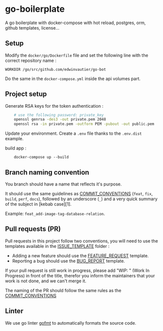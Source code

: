 # go-boilerplate

A go boilerplate with docker-compose with hot reload, postgres, orm, github templates, license...

## Setup

Modify the `docker/go/Dockerfile` file and set the following line with the correct repository name :

`WORKDIR /go/src/github.com/edwinvautier/go-bot`

Do the same in the `docker-compose.yml` inside the api volumes part.

## Project setup 

Generate RSA keys for the token authentication :

```sh
    # use the following password: private_key
    openssl genrsa -des3 -out private.pem 2048
    openssl rsa -in private.pem -outform PEM -pubout -out public.pem

```

Update your environment. Create a `.env` file thanks to the `.env.dist` example.

build app :

```sha
    docker-compose up --build
```


## Branch naming convention

You branch should have a name that reflects it's purpose.

It should use the same guidelines as [COMMIT_CONVENTIONS](COMMIT_CONVENTIONS.md) (`feat`, `fix`, `build`, `perf`, `docs`), followed by an underscore (`_`) and a very quick summary of the subject in [kebab case][1].

Example: `feat_add-image-tag-database-relation`.

## Pull requests (PR)

Pull requests in this project follow two conventions, you will need to use the templates available in the [ISSUE_TEMPLATE](.github/ISSUE_TEMPLATE) folder :

- Adding a new feature should use the [FEATURE_REQUEST](.github/ISSUE_TEMPLATE/FEATURE_REQUEST.md) template.
- Reporting a bug should use the [BUG_REPORT](.github/ISSUE_TEMPLATE/bug_report.md) template.

If your pull request is still work in progress, please add "WIP: " (Work In Progress) in front of the title, therefor you inform the maintainers that your work is not done, and we can't merge it.

The naming of the PR should follow the same rules as the [COMMIT_CONVENTIONS](COMMIT_CONVENTIONS.md)

## Linter

We use go linter [gofmt](https://blog.golang.org/gofmt) to automatically formats the source code.
